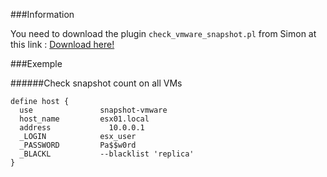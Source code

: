 ###Information

You need to download the plugin `check_vmware_snapshot.pl` from Simon at this link : 
[Download here!](https://labs.consol.de/nagios/check_vmware_snapshots/)

###Exemple

######Check snapshot count on all VMs
```
define host {
  use               snapshot-vmware
  host_name         esx01.local
  address	          10.0.0.1
  _LOGIN            esx_user
  _PASSWORD         Pa$$w0rd
  _BLACKL           --blacklist 'replica'
}
```
